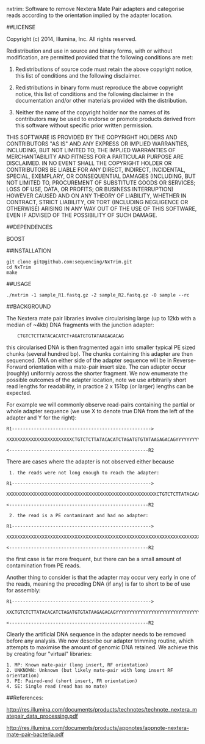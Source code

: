 nxtrim: Software to remove Nextera Mate Pair adapters and categorise reads according to the orientation implied by the adapter location.

##LICENSE

Copyright (c) 2014, Illumina, Inc.
All rights reserved.

Redistribution and use in source and binary forms, with or without
modification, are permitted provided that the following conditions are
met:

1. Redistributions of source code must retain the above copyright
notice, this list of conditions and the following disclaimer.

2. Redistributions in binary form must reproduce the above copyright
notice, this list of conditions and the following disclaimer in the
documentation and/or other materials provided with the distribution.

3. Neither the name of the copyright holder nor the names of its
contributors may be used to endorse or promote products derived from
this software without specific prior written permission.

THIS SOFTWARE IS PROVIDED BY THE COPYRIGHT HOLDERS AND CONTRIBUTORS
"AS IS" AND ANY EXPRESS OR IMPLIED WARRANTIES, INCLUDING, BUT NOT
LIMITED TO, THE IMPLIED WARRANTIES OF MERCHANTABILITY AND FITNESS FOR
A PARTICULAR PURPOSE ARE DISCLAIMED. IN NO EVENT SHALL THE COPYRIGHT
HOLDER OR CONTRIBUTORS BE LIABLE FOR ANY DIRECT, INDIRECT, INCIDENTAL,
SPECIAL, EXEMPLARY, OR CONSEQUENTIAL DAMAGES (INCLUDING, BUT NOT
LIMITED TO, PROCUREMENT OF SUBSTITUTE GOODS OR SERVICES; LOSS OF USE,
DATA, OR PROFITS; OR BUSINESS INTERRUPTION) HOWEVER CAUSED AND ON ANY
THEORY OF LIABILITY, WHETHER IN CONTRACT, STRICT LIABILITY, OR TORT
(INCLUDING NEGLIGENCE OR OTHERWISE) ARISING IN ANY WAY OUT OF THE USE
OF THIS SOFTWARE, EVEN IF ADVISED OF THE POSSIBILITY OF SUCH DAMAGE.

##DEPENDENCES

BOOST


##INSTALLATION
```
git clone git@github.com:sequencing/NxTrim.git
cd NxTrim
make
```
##USAGE

```
./nxtrim -1 sample_R1.fastq.gz -2 sample_R2.fastq.gz -O sample --rc
```

##BACKGROUND

The Nextera mate pair libraries involve circularising large (up to 12kb with a median of ~4kb) DNA fragments with the junction adapter:

```
    CTGTCTCTTATACACATCT+AGATGTGTATAAGAGACAG
```

this circularised DNA is then fragmented again into smaller typical PE sized chunks (several hundred bp).  The chunks containing this adapter are then sequenced.  DNA on either side of the adapter sequence will be in Reverse-Forward orientation with a mate-pair insert size.  The can adapter occur (roughly) uniformly across the shorter fragment. We now enumerate the possible outcomes of the adapter location, note we use arbitrarily short read lengths for readability, in practice 2 x 151bp (or larger) lengths can be expected.


For example we will commonly observe read-pairs containing the partial or whole adapter sequence (we use X to denote true DNA from the left of the adapter and Y for the right):

```
R1--------------------------------------------------->
  XXXXXXXXXXXXXXXXXXXXXXXXCTGTCTCTTATACACATCTAGATGTGTATAAGAGACAGYYYYYYYYYYYYYYYYYYYYYYYYYYYYYYYYYYYYYYYYYYYYYYYYYYYYYYYYYYYYYYYYYYYYYYYYYYYYYYYYYYYYYY
                                                                                                  <---------------------------------------------------R2
```

There are cases where the adapter is not observed either because

     1. the reads were not long enough to reach the adapter:
```
R1--------------------------------------------------->
  XXXXXXXXXXXXXXXXXXXXXXXXXXXXXXXXXXXXXXXXXXXXXXXXXXXXXXXCTGTCTCTTATACACATCTAGATGTGTATAAGAGACAGYYYYYYYYYYYYYYYYYYYYYYYYYYYYYYYYYYYYYYYYYYYYYYYYYYYYYYY
                                                                                                  <---------------------------------------------------R2
```
     2. the read is a PE contaminant and had no adapter:
```
R1--------------------------------------------------->
  XXXXXXXXXXXXXXXXXXXXXXXXXXXXXXXXXXXXXXXXXXXXXXXXXXXXXXXXXXXXXXXXXXXXXXXXXXXXXXXXXXXXXXXXXXXXXXXXXXXXXXXXXXXXXXXXXXXXXXXXXXXXXXXXXXXXXXXXXXXXXXXXXXXX
                                                                                                  <---------------------------------------------------R2
```
the first case is far more frequent, but there can be a small amount of contamination from PE reads.

Another thing to consider is that the adapter may occur very early in one of the reads, meaning the preceding DNA (if any) is far to short to be of use for assembly:
```
R1--------------------------------------------------->
  XXCTGTCTCTTATACACATCTAGATGTGTATAAGAGACAGYYYYYYYYYYYYYYYYYYYYYYYYYYYYYYYYYYYYYYYYYYYYYYYYYYYYYYYYYYYYYYYYYYYYYYYYYYYYYYYYYYYYYYYYYYYYYYYYYYYYYYYYYYYY
                                                                                                  <---------------------------------------------------R2
```

Clearly the artificial DNA sequence in the adapter needs to be removed before any analysis.  We now describe our adapter trimming routine, which attempts to maximise the amount of genomic DNA retained.  We achieve this by creating four "virtual" libraries:

	1. MP: Known mate-pair (long insert, RF orientation)
	2. UNKNOWN: Unknown (but likely mate-pair with long insert RF orientation)
	3. PE: Paired-end (short insert, FR orientation)
	4. SE: Single read (read has no mate)

##References:

http://res.illumina.com/documents/products/technotes/technote_nextera_matepair_data_processing.pdf

http://res.illumina.com/documents/products/appnotes/appnote-nextera-mate-pair-bacteria.pdf
